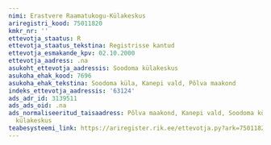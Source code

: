 ```yaml
---
nimi: Erastvere Raamatukogu-Külakeskus
ariregistri_kood: 75011820
kmkr_nr: ''
ettevotja_staatus: R
ettevotja_staatus_tekstina: Registrisse kantud
ettevotja_esmakande_kpv: 02.10.2000
ettevotja_aadress: .na
asukoht_ettevotja_aadressis: Soodoma külakeskus
asukoha_ehak_kood: 7696
asukoha_ehak_tekstina: Soodoma küla, Kanepi vald, Põlva maakond
indeks_ettevotja_aadressis: '63124'
ads_adr_id: 3139511
ads_ads_oid: .na
ads_normaliseeritud_taisaadress: Põlva maakond, Kanepi vald, Soodoma küla, Soodoma
  külakeskus
teabesysteemi_link: https://ariregister.rik.ee/ettevotja.py?ark=75011820&ref=rekvisiidid
---
```

